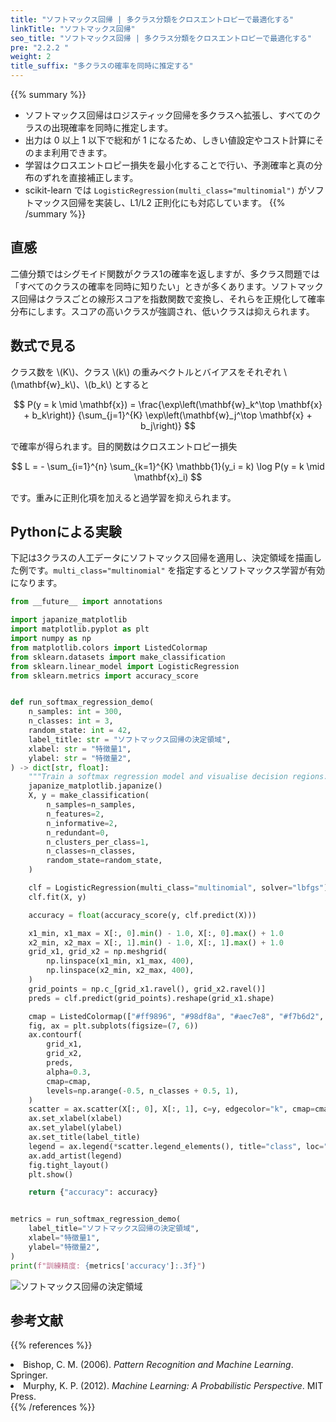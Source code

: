 ```yaml
---
title: "ソフトマックス回帰 | 多クラス分類をクロスエントロピーで最適化する"
linkTitle: "ソフトマックス回帰"
seo_title: "ソフトマックス回帰 | 多クラス分類をクロスエントロピーで最適化する"
pre: "2.2.2 "
weight: 2
title_suffix: "多クラスの確率を同時に推定する"
---
```


{{% summary %}}
- ソフトマックス回帰はロジスティック回帰を多クラスへ拡張し、すべてのクラスの出現確率を同時に推定します。
- 出力は 0 以上 1 以下で総和が 1 になるため、しきい値設定やコスト計算にそのまま利用できます。
- 学習はクロスエントロピー損失を最小化することで行い、予測確率と真の分布のずれを直接補正します。
- scikit-learn では `LogisticRegression(multi_class="multinomial")` がソフトマックス回帰を実装し、L1/L2 正則化にも対応しています。
{{% /summary %}}

## 直感
二値分類ではシグモイド関数がクラス1の確率を返しますが、多クラス問題では「すべてのクラスの確率を同時に知りたい」ときが多くあります。ソフトマックス回帰はクラスごとの線形スコアを指数関数で変換し、それらを正規化して確率分布にします。スコアの高いクラスが強調され、低いクラスは抑えられます。

## 数式で見る
クラス数を \\(K\\)、クラス \\(k\\) の重みベクトルとバイアスをそれぞれ \\(\mathbf{w}_k\\)、\\(b_k\\) とすると

$$
P(y = k \mid \mathbf{x}) =
\frac{\exp\left(\mathbf{w}_k^\top \mathbf{x} + b_k\right)}
{\sum_{j=1}^{K} \exp\left(\mathbf{w}_j^\top \mathbf{x} + b_j\right)}
$$

で確率が得られます。目的関数はクロスエントロピー損失

$$
L = - \sum_{i=1}^{n} \sum_{k=1}^{K} \mathbb{1}(y_i = k) \log P(y = k \mid \mathbf{x}_i)
$$

です。重みに正則化項を加えると過学習を抑えられます。

## Pythonによる実験
下記は3クラスの人工データにソフトマックス回帰を適用し、決定領域を描画した例です。`multi_class="multinomial"` を指定するとソフトマックス学習が有効になります。

```python
from __future__ import annotations

import japanize_matplotlib
import matplotlib.pyplot as plt
import numpy as np
from matplotlib.colors import ListedColormap
from sklearn.datasets import make_classification
from sklearn.linear_model import LogisticRegression
from sklearn.metrics import accuracy_score


def run_softmax_regression_demo(
    n_samples: int = 300,
    n_classes: int = 3,
    random_state: int = 42,
    label_title: str = "ソフトマックス回帰の決定領域",
    xlabel: str = "特徴量1",
    ylabel: str = "特徴量2",
) -> dict[str, float]:
    """Train a softmax regression model and visualise decision regions."""
    japanize_matplotlib.japanize()
    X, y = make_classification(
        n_samples=n_samples,
        n_features=2,
        n_informative=2,
        n_redundant=0,
        n_clusters_per_class=1,
        n_classes=n_classes,
        random_state=random_state,
    )

    clf = LogisticRegression(multi_class="multinomial", solver="lbfgs")
    clf.fit(X, y)

    accuracy = float(accuracy_score(y, clf.predict(X)))

    x1_min, x1_max = X[:, 0].min() - 1.0, X[:, 0].max() + 1.0
    x2_min, x2_max = X[:, 1].min() - 1.0, X[:, 1].max() + 1.0
    grid_x1, grid_x2 = np.meshgrid(
        np.linspace(x1_min, x1_max, 400),
        np.linspace(x2_min, x2_max, 400),
    )
    grid_points = np.c_[grid_x1.ravel(), grid_x2.ravel()]
    preds = clf.predict(grid_points).reshape(grid_x1.shape)

    cmap = ListedColormap(["#ff9896", "#98df8a", "#aec7e8", "#f7b6d2", "#c5b0d5"])
    fig, ax = plt.subplots(figsize=(7, 6))
    ax.contourf(
        grid_x1,
        grid_x2,
        preds,
        alpha=0.3,
        cmap=cmap,
        levels=np.arange(-0.5, n_classes + 0.5, 1),
    )
    scatter = ax.scatter(X[:, 0], X[:, 1], c=y, edgecolor="k", cmap=cmap)
    ax.set_xlabel(xlabel)
    ax.set_ylabel(ylabel)
    ax.set_title(label_title)
    legend = ax.legend(*scatter.legend_elements(), title="class", loc="best")
    ax.add_artist(legend)
    fig.tight_layout()
    plt.show()

    return {"accuracy": accuracy}


metrics = run_softmax_regression_demo(
    label_title="ソフトマックス回帰の決定領域",
    xlabel="特徴量1",
    ylabel="特徴量2",
)
print(f"訓練精度: {metrics['accuracy']:.3f}")

```


![ソフトマックス回帰の決定領域](/images/basic/classification/softmax_block01_ja.png)

## 参考文献
{{% references %}}
<li>Bishop, C. M. (2006). <i>Pattern Recognition and Machine Learning</i>. Springer.</li>
<li>Murphy, K. P. (2012). <i>Machine Learning: A Probabilistic Perspective</i>. MIT Press.</li>
{{% /references %}}
